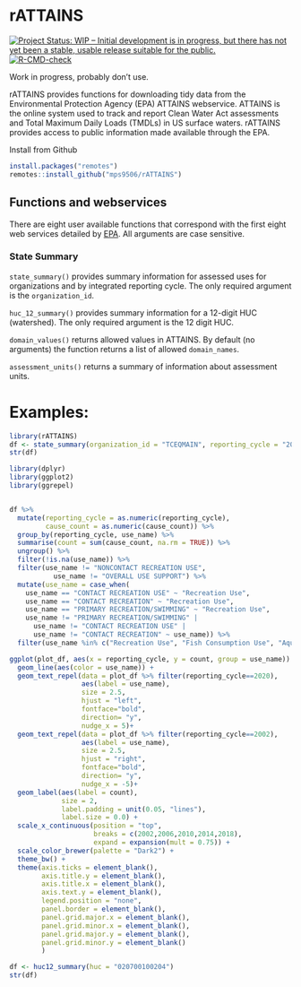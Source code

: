 
<!-- README.md is generated from README.Rmd. Please edit that file -->

# rATTAINS

<!-- badges: start -->

[![Project Status: WIP – Initial development is in progress, but there
has not yet been a stable, usable release suitable for the
public.](https://www.repostatus.org/badges/latest/wip.svg)](https://www.repostatus.org/#wip)
[![R-CMD-check](https://github.com/mps9506/rATTAINS/workflows/R-CMD-check/badge.svg)](https://github.com/mps9506/rATTAINS/actions)
<!-- badges: end -->

Work in progress, probably don’t use.

rATTAINS provides functions for downloading tidy data from the
Environmental Protection Agency (EPA) ATTAINS webservice. ATTAINS is the
online system used to track and report Clean Water Act assessments and
Total Maximum Daily Loads (TMDLs) in US surface waters. rATTAINS
provides access to public information made available through the EPA.

Install from Github

``` r
install.packages("remotes")
remotes::install_github("mps9506/rATTAINS")
```

## Functions and webservices

There are eight user available functions that correspond with the first
eight web services detailed by
[EPA](https://www.epa.gov/sites/default/files/2020-10/documents/attains_how_to_access_web_services_2020-10-28.pdf).
All arguments are case sensitive.

### State Summary

`state_summary()` provides summary information for assessed uses for
organizations and by integrated reporting cycle. The only required
argument is the `organization_id`.

`huc_12_summary()` provides summary information for a 12-digit HUC
(watershed). The only required argument is the 12 digit HUC.

`domain_values()` returns allowed values in ATTAINS. By default (no
arguments) the function returns a list of allowed `domain_names`.

`assessment_units()` returns a summary of information about assessment
units.

# Examples:

``` r
library(rATTAINS)
df <- state_summary(organization_id = "TCEQMAIN", reporting_cycle = "2020")
str(df)
```

``` r
library(dplyr)
library(ggplot2)
library(ggrepel)


df %>% 
  mutate(reporting_cycle = as.numeric(reporting_cycle),
         cause_count = as.numeric(cause_count)) %>%
  group_by(reporting_cycle, use_name) %>%
  summarise(count = sum(cause_count, na.rm = TRUE)) %>%
  ungroup() %>%
  filter(!is.na(use_name)) %>%
  filter(use_name != "NONCONTACT RECREATION USE",
           use_name != "OVERALL USE SUPPORT") %>%
  mutate(use_name = case_when(
    use_name == "CONTACT RECREATION USE" ~ "Recreation Use",
    use_name == "CONTACT RECREATION" ~ "Recreation Use",
    use_name == "PRIMARY RECREATION/SWIMMING" ~ "Recreation Use",
    use_name != "PRIMARY RECREATION/SWIMMING" |
      use_name != "CONTACT RECREATION USE" |
      use_name != "CONTACT RECREATION" ~ use_name)) %>%
  filter(use_name %in% c("Recreation Use", "Fish Consumption Use", "Aquatic Life Use", "General Use"))-> plot_df

ggplot(plot_df, aes(x = reporting_cycle, y = count, group = use_name)) +
  geom_line(aes(color = use_name)) +
  geom_text_repel(data = plot_df %>% filter(reporting_cycle==2020),
                  aes(label = use_name),
                  size = 2.5,
                  hjust = "left",
                  fontface="bold",
                  direction= "y",
                  nudge_x = 5)+
  geom_text_repel(data = plot_df %>% filter(reporting_cycle==2002),
                  aes(label = use_name),
                  size = 2.5,
                  hjust = "right",
                  fontface="bold",
                  direction= "y",
                  nudge_x = -5)+
  geom_label(aes(label = count),
             size = 2,
             label.padding = unit(0.05, "lines"), 
             label.size = 0.0) +
  scale_x_continuous(position = "top",
                     breaks = c(2002,2006,2010,2014,2018),
                     expand = expansion(mult = 0.75)) +
  scale_color_brewer(palette = "Dark2") +
  theme_bw() +
  theme(axis.ticks = element_blank(),
        axis.title.y = element_blank(),
        axis.title.x = element_blank(),
        axis.text.y = element_blank(),
        legend.position = "none",
        panel.border = element_blank(),
        panel.grid.major.x = element_blank(),
        panel.grid.minor.x = element_blank(),
        panel.grid.major.y = element_blank(),
        panel.grid.minor.y = element_blank()
        )
```

``` r
df <- huc12_summary(huc = "020700100204")
str(df)
```
